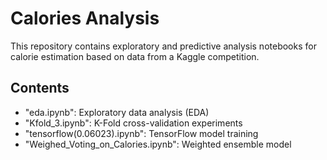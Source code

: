 # Calories Analysis

This repository contains exploratory and predictive analysis notebooks for calorie estimation based on data from a Kaggle competition.

## Contents
- "eda.ipynb": Exploratory data analysis (EDA)
- "Kfold_3.ipynb": K-Fold cross-validation experiments
- "tensorflow(0.06023).ipynb": TensorFlow model training
- "Weighed_Voting_on_Calories.ipynb": Weighted ensemble model

